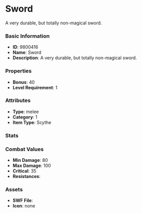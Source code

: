 # Sword

A very durable, but totally non-magical sword.

### Basic Information

- **ID**: 9800416
- **Name**: Sword
- **Description**: A very durable, but totally non-magical sword.

### Properties

- **Bonus**: 40
- **Level Requirement**: 1

### Attributes

- **Type**: melee     
- **Category**: 1
- **Item Type**: Scythe

### Stats


### Combat Values

- **Min Damage**: 80
- **Max Damage**: 100
- **Critical**: 35
- **Resistances**: 

### Assets

- **SWF File**: 
- **Icon**: none

